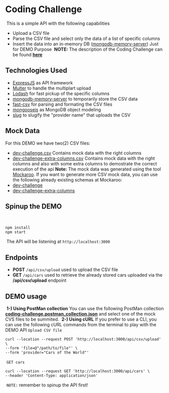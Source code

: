 # Coding Challenge
​
This is a simple API with the following capabilities 
- Upload a CSV file
- Parse the CSV file and select only the data of a list of specific columns
- Insert the data into an in-memory DB ([mongodb-memory-server](https://www.npmjs.com/package/mongodb-memory-server)) Just for DEMO Purpose
​
**NOTE:** The description of the Coding Challenge can be found **[here](./REQUIREMENTS.md)**
​
## Technologies Used
- [ExpressJS](https://expressjs.com/) as API framework
- [Multer](https://www.npmjs.com/package/multer) to handle the multiplart upload
- [Lodash](https://lodash.com/) for fast pickup of the specific columns
- [mongodb-memory-server](https://www.npmjs.com/package/mongodb-memory-server) to temporarily store the CSV data
- [fast-csv](https://www.npmjs.com/package/fast-csv) for parsing and formating the CSV files
- [mongoosejs](https://mongoosejs.com/) as MongoDB object modeling
- [slug](https://www.npmjs.com/package/slug) to slugify the "provider name" that uploads the CSV
​
## Mock Data
For this DEMO we have two(2) CSV files:
- [dev-challenge.csv](./mock/dev-challenge.csv) Contains mock data with the right columns
- [dev-challenge-extra-columns.csv](./mock/dev-challenge-extra-columns.csv) Contains mock data with the right columns and also with some extra columns to demostrate the correct execution of the api
​
**Note:** The mock data was generated using the tool [Mockaroo](https://www.mockaroo.com/). If you want to generate more CSV mock data, you can use the following already existing schemas at Mockaroo:
- [dev-challenge](https://www.mockaroo.com/e7ee74d0)
- [dev-challenge-extra-columns](https://www.mockaroo.com/e7ee74d0)
​
## Spinup the DEMO
​
```
npm install
npm start
```
​
The API will be listening at `http://localhost:3000`
​
## Endpoints
- **POST** `/api/csv/upload` used to upload the CSV file
- **GET** `/api/cars` used to retrieve the already stored cars uploaded via the **/api/csv/upload** endpoint
​
## DEMO usage
​
**1-) Using PostMan collection**
You can use the following PostMan collection **[coding-challenge.postman_collection.json](./coding-challenge.postman_collection.json)** and select one of the mock CVS files to be summited.
​
**2-) Using cURL**
If you prefer to use a CLI, you can use the following cURL commands from the terminal to play with the DEMO API
​
`Upload CSV file`
```
curl --location --request POST 'http://localhost:3000/api/csv/upload' \
--form 'file=@"/path/to/file"' \
--form 'provider="Cars of the World"'
```
​
`GET cars`
```
curl --location --request GET 'http://localhost:3000/api/cars' \
--header 'Content-Type: application/json'
```
​
`NOTE:` remember to spinup the API first!
